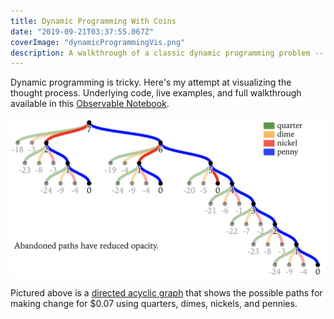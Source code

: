 ```yaml
---
title: Dynamic Programming With Coins
date: "2019-09-21T03:37:55.067Z"
coverImage: "dynamicProgrammingVis.png"
description: A walkthrough of a classic dynamic programming problem -- with data visualizations!
---
```

Dynamic programming is tricky. Here's my attempt at visualizing the thought process. Underlying code, live examples, and full walkthrough available in this [Observable Notebook](https://observablehq.com/@khxu/dynamic-programming-with-coins).

![Full tree for making change](./fullDag.png)

Pictured above is a [directed acyclic graph](https://en.wikipedia.org/wiki/Directed_acyclic_graph) that shows the possible paths for making change for $0.07 using quarters, dimes, nickels, and pennies.